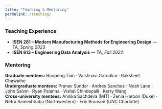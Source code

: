 ```yaml
---
title: "Teaching & Mentoring"
permalink: /teaching/
---
```


### Teaching Experience
- **ISEN 281 – Modern Manufacturing Methods for Engineering Design** — TA, *Spring 2023*  
- **ISEN 613 – Engineering Data Analysis** — TA, *Fall 2022*

### Mentoring
**Graduate mentees:** Haopeng Tian · Vaishnavi Garudkar · Raksheet Chawathe  
**Undergraduate mentees:** Pranav Sundar · Andres Sanchez · Noah Lane · John Salvin · Ryan Palanna · Vishal Chindepalli · Kerry Wang  
**Cross-university mentees:** Annika Sachdeva (MIT) · Zenia Haroon (Duke) · Netra Rameshbabu (Northwestern) · Erin Brunson (UNC Charlotte)
